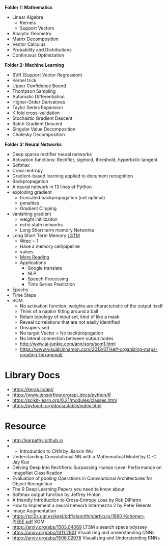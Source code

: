 **Folder 1: Mathematics**
- Linear Algebra
    - Kernels
    - Support Vectors
- Analytic Geometry
- Matrix Decomposition
- Vector Calculus
- Probability and Distributions
- Continuous Optimization

**Folder 2: Machine Learning**
- SVR (Support Vector Regression)
- Kernel trick
- Upper Confidence Bound
- Thompson Sampling
- Automatic Differentiation
- Higher-Order Derivatives
- Taylor Series Expansion
- K fold cross-validation
- Stochastic Gradient Descent
- Batch Gradient Descent
- Singular Value Decomposition
- Cholesky Decomposition

**Folder 3: Neural Networks**
- Deep sparse rectifier neural networks
- Activation functions: Rectifier, sigmoid, threshold, hyperbolic tangent
- Softmax
- Cross-entropy
- Gradient-based learning applied to document recognition
- Backpropagation
- A neural network in 13 lines of Python
- exploding gradient
    - truncated backpropogation (not optimal)
    - penalties
    - Gradient Clipping
- vanishing gradient
    - weight initilizaiton
    - echo state networks
    - Long Short term memory Networks
- Long Short Term Memory [LSTM](https://colah.github.io/posts/2015-08-Understanding-LSTMs/)
    - Wrec = 1
    - Have a memory cell/pipeline
    - valves
    - [More Reading](https://blog.mlreview.com/understanding-lstm-and-its-diagrams-37e2f46f1714)
    - Applications
        - Google translate
        - NLP
        - Speech Processing
        - Time Series Prediction
- Epochs
- Time Steps
- SOM
    - No activation function, weights are characteristic of the output itself
    - Think of a napkin fitting around a ball
    - Retain topology of input set, kind of like a mask
    - Reveal correlations that are not easily identified
    - Unsupervised
    - No target Vector = No backpropogation
    - No lateral connection between output nodes
    - http://www.ai-junkie.com/ann/som/som1.html 
    - https://www.visualcinnamon.com/2013/07/self-organizing-maps-creating-hexagonal/ 
# Library Docs
- https://keras.io/api/
- https://www.tensorflow.org/api_docs/python/tf 
- https://scikit-learn.org/0.21/modules/classes.html 
- https://pytorch.org/docs/stable/index.html


# Resource
- http://karpathy.github.io
- - Introduction to CNN by Jianxin Wu
- Understanding Convolutional NN with a Mathematical Model by C.-C Jay Kuo
- Delving Deep Into Rectifiers: Surpassing Human-Level Performance on ImageNet Classification
- Evaluation of pooling Operations in Convolutional Architectures for Object Recognition
- The 9 Deep Learning Papers you need to know about
- Softmax output function by Jeffrey Hinton
- A friendly Introduction to Cross-Entropy Loss by Rob DiPietro
- How to Implement a neural network Intermezzo 2 by Peter Relents
- Image Augmentation
- https://sci2s.ugr.es/keel/pdf/algorithm/articulo/1990-Kohonen-PIEEE.pdf SOM
- https://arxiv.org/abs/1503.04069 LTSM a search space odyssey
- https://arxiv.org/abs/1311.2901  Visualizing and understanding CNNs
- https://arxiv.org/abs/1506.02078 Visualizing and Understanding RNNs
